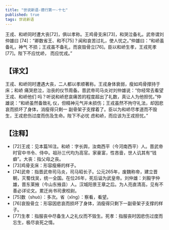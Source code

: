 ```yaml
---
title: "世说新语-德行第一-十七"
published: true
tags: 世说新语
---
```


王戎、和峤同时遭大丧[72]，俱以孝称。王鸡骨支床[73]，和哭泣备礼。武帝谓刘仲雄曰
[74]：“卿数省王、和不[75]？闻和哀苦过礼，使人忧之。”仲雄曰：“和峤虽备礼，神气
不损；王戎虽不备礼，而哀毁骨立[76]。臣以和峤生孝，王戎死孝[77]。陛下不应忧峤，
而应忧戎。”

## 【译文】

王戎、和峤同时遭遇大丧，二人都以孝顺著称。王戎身体衰弱，瘦如鸡骨撑持于床；和峤
痛哭悲泣，治丧的仪节周备。晋武帝司马炎对刘仲雄说：“你经常去看望王戎、和峤他们
吗？听说和峤悲哀痛苦的程度超出了礼数，真让人为他担忧。”仲雄说：“和峤虽然备致礼
仪，但精神元气并未损伤；王戎虽然不拘守礼法，却因悲哀而损坏了身体，消瘦得只剩一
副骨架子支撑着了。臣以为和峤尽孝道而不毁生，王戎悲伤过度而伤及生命。陛下不必忧
虑和峤，而应该为王戎担忧。”

## 【注释】

- [72]王戎：见本篇16注。和峤：字长舆，汝南西平（今河南西平）人。晋武帝时官中书令、侍中。祖孙三代均为高官。家豪富，性吝啬，世人讥其有“钱癖”。大丧：指父母之丧。
- [73]鸡骨支床：形容瘦瘠的样子。
- [74]武帝：指晋武帝司马炎，司马昭长子。公元265年，废魏称帝，建立晋朝，灭蜀伐吴，统一全国。在位26年，死后谥为武皇帝。刘仲雄：刘毅字仲雄，晋东莱掖（今山东掖县）人。汉城阳景王章之后。为人亮直清高，见有不善必详论文。累迁尚书司隶校尉。
- [75]数（shuò）：多次。省（xǐng）：察看，看望。
- [76]哀毁骨立：形容因悲哀而损坏了身体，消瘦得只剩下一副骨架子支撑的样子。
- [77]生孝：指服丧中尽备生人之礼仪而不毁生。死孝：指服丧时因悲伤过度而忘生，极尽哀死之情。